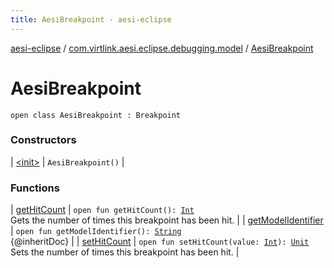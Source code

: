```yaml
---
title: AesiBreakpoint - aesi-eclipse
---
```


[aesi-eclipse](../../index.html) / [com.virtlink.aesi.eclipse.debugging.model](../index.html) / [AesiBreakpoint](.)

# AesiBreakpoint

`open class AesiBreakpoint : Breakpoint`

### Constructors

| [&lt;init&gt;](-init-.html) | `AesiBreakpoint()` |

### Functions

| [getHitCount](get-hit-count.html) | `open fun getHitCount(): `[`Int`](https://kotlinlang.org/api/latest/jvm/stdlib/kotlin/-int/index.html)<br>Gets the number of times this breakpoint has been hit. |
| [getModelIdentifier](get-model-identifier.html) | `open fun getModelIdentifier(): `[`String`](https://kotlinlang.org/api/latest/jvm/stdlib/kotlin/-string/index.html)<br>{@inheritDoc} |
| [setHitCount](set-hit-count.html) | `open fun setHitCount(value: `[`Int`](https://kotlinlang.org/api/latest/jvm/stdlib/kotlin/-int/index.html)`): `[`Unit`](https://kotlinlang.org/api/latest/jvm/stdlib/kotlin/-unit/index.html)<br>Sets the number of times this breakpoint has been hit. |

